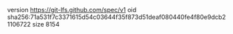 version https://git-lfs.github.com/spec/v1
oid sha256:71a531f7c3371615d54c03644f35f873d51deaf080440fe4f80e9dcb21106722
size 8154
